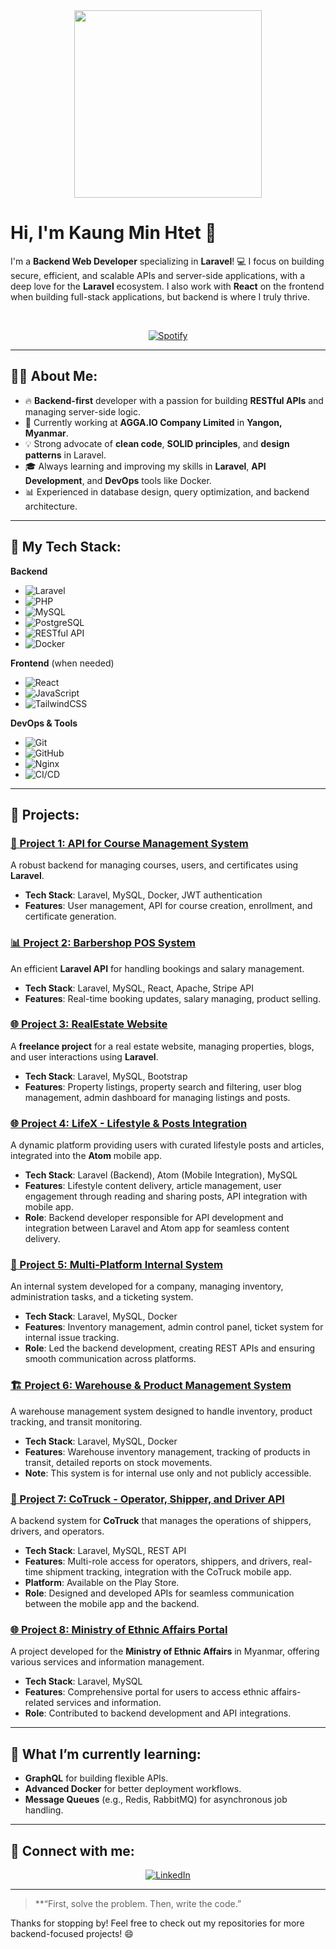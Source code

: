 <div align="center">
<img src="https://media.giphy.com/media/WUlplcMpOCEmTGBtBW/giphy.gif" width="300"> 
</div>

# Hi, I'm Kaung Min Htet 👋

<!--<img align="left" width="150" height="150" alt="Dani Akash" src="https://plus.unsplash.com/premium_photo-1682024745224-2edf92747598?q=80&w=2884&auto=format&fit=crop&ixlib=rb-4.0.3&ixid=M3wxMjA3fDB8MHxwaG90by1wYWdlfHx8fGVufDB8fHx8fA%3D%3D"/> -->

I'm a **Backend Web Developer** specializing in **Laravel**! 💻 I focus on building secure, efficient, and scalable APIs and server-side applications, with a deep love for the **Laravel** ecosystem. I also work with **React** on the frontend when building full-stack applications, but backend is where I truly thrive.

&nbsp;<div align="center">
  [![Spotify](https://novatorem.vercel.app/api/spotify?background_color=0d1117&border_color=ffffff)](https://open.spotify.com/user/omnitenebris)
</div>

---

## 👨‍💻 About Me:
- 🔥 **Backend-first** developer with a passion for building **RESTful APIs** and managing server-side logic.
- 💼 Currently working at **AGGA.IO Company Limited** in **Yangon, Myanmar**.
- 💡 Strong advocate of **clean code**, **SOLID principles**, and **design patterns** in Laravel.
- 🎓 Always learning and improving my skills in **Laravel**, **API Development**, and **DevOps** tools like Docker.
- 📊 Experienced in database design, query optimization, and backend architecture.

---

## 🔨 My Tech Stack:

**Backend**
- ![Laravel](https://img.shields.io/badge/Laravel-F05340?style=for-the-badge&logo=laravel&logoColor=white)
- ![PHP](https://img.shields.io/badge/PHP-777BB4?style=for-the-badge&logo=php&logoColor=white)
- ![MySQL](https://img.shields.io/badge/MySQL-4479A1?style=for-the-badge&logo=mysql&logoColor=white)
- ![PostgreSQL](https://img.shields.io/badge/PostgreSQL-4169E1?style=for-the-badge&logo=postgresql&logoColor=white)
- ![RESTful API](https://img.shields.io/badge/REST%20API-02569B?style=for-the-badge&logo=api&logoColor=white)
- ![Docker](https://img.shields.io/badge/Docker-2496ED?style=for-the-badge&logo=docker&logoColor=white)

**Frontend** (when needed)
- ![React](https://img.shields.io/badge/React-20232A?style=for-the-badge&logo=react&logoColor=61DAFB)
- ![JavaScript](https://img.shields.io/badge/JavaScript-F7DF1E?style=for-the-badge&logo=javascript&logoColor=black)
- ![TailwindCSS](https://img.shields.io/badge/TailwindCSS-38B2AC?style=for-the-badge&logo=tailwind-css&logoColor=white)

**DevOps & Tools**
- ![Git](https://img.shields.io/badge/Git-F05032?style=for-the-badge&logo=git&logoColor=white)
- ![GitHub](https://img.shields.io/badge/GitHub-181717?style=for-the-badge&logo=github&logoColor=white)
- ![Nginx](https://img.shields.io/badge/Nginx-009639?style=for-the-badge&logo=nginx&logoColor=white)
- ![CI/CD](https://img.shields.io/badge/CI%2FCD-3E3E3E?style=for-the-badge&logo=github-actions&logoColor=blue)

---

## 💼 Projects:

### [🚀 Project 1: API for Course Management System](https://learning.parabyte.media/)
A robust backend for managing courses, users, and certificates using **Laravel**.
- **Tech Stack**: Laravel, MySQL, Docker, JWT authentication
- **Features**: User management, API for course creation, enrollment, and certificate generation.

### [📊 Project 2: Barbershop POS System](https://www.notbarbershop.com/)
An efficient **Laravel API** for handling bookings and salary management.
- **Tech Stack**: Laravel, MySQL, React, Apache, Stripe API
- **Features**: Real-time booking updates, salary managing, product selling.

### [🌐 Project 3: RealEstate Website](https://vamseasia.com)
A **freelance project** for a real estate website, managing properties, blogs, and user interactions using **Laravel**.
- **Tech Stack**: Laravel, MySQL, Bootstrap
- **Features**: Property listings, property search and filtering, user blog management, admin dashboard for managing listings and posts.

### [🌐 Project 4: LifeX - Lifestyle & Posts Integration](https://lifex.parabyte.media)
A dynamic platform providing users with curated lifestyle posts and articles, integrated into the **Atom** mobile app.
- **Tech Stack**: Laravel (Backend), Atom (Mobile Integration), MySQL
- **Features**: Lifestyle content delivery, article management, user engagement through reading and sharing posts, API integration with mobile app.
- **Role**: Backend developer responsible for API development and integration between Laravel and Atom app for seamless content delivery.

### [🏢 Project 5: Multi-Platform Internal System](#)
An internal system developed for a company, managing inventory, administration tasks, and a ticketing system.
- **Tech Stack**: Laravel, MySQL, Docker
- **Features**: Inventory management, admin control panel, ticket system for internal issue tracking.
- **Role**: Led the backend development, creating REST APIs and ensuring smooth communication across platforms.

### [🏗️ Project 6: Warehouse & Product Management System](#)
A warehouse management system designed to handle inventory, product tracking, and transit monitoring.
- **Tech Stack**: Laravel, MySQL, Docker
- **Features**: Warehouse inventory management, tracking of products in transit, detailed reports on stock movements.
- **Note**: This system is for internal use only and not publicly accessible.

### [🚛 Project 7: CoTruck - Operator, Shipper, and Driver API](https://play.google.com/store/apps)
A backend system for **CoTruck** that manages the operations of shippers, drivers, and operators.
- **Tech Stack**: Laravel, MySQL, REST API
- **Features**: Multi-role access for operators, shippers, and drivers, real-time shipment tracking, integration with the CoTruck mobile app.
- **Platform**: Available on the Play Store.
- **Role**: Designed and developed APIs for seamless communication between the mobile app and the backend.

### [🌐 Project 8: Ministry of Ethnic Affairs Portal](https://portal.moea.gov.mm/)
A project developed for the **Ministry of Ethnic Affairs** in Myanmar, offering various services and information management.
- **Tech Stack**: Laravel, MySQL
- **Features**: Comprehensive portal for users to access ethnic affairs-related services and information.
- **Role**: Contributed to backend development and API integrations.
---

## 🚀 What I’m currently learning:
- **GraphQL** for building flexible APIs.
- **Advanced Docker** for better deployment workflows.
- **Message Queues** (e.g., Redis, RabbitMQ) for asynchronous job handling.


---
## 🤝 Connect with me:

<p align="center">
  <a href="https://www.linkedin.com/in/kaung-min-htet-805884218/"><img src="https://img.shields.io/badge/LinkedIn-0A66C2?style=for-the-badge&logo=linkedin&logoColor=white" alt="LinkedIn"></a>
</p>

---

> **“First, solve the problem. Then, write the code.”

Thanks for stopping by! Feel free to check out my repositories for more backend-focused projects! 😄
